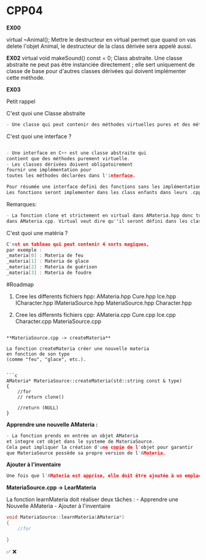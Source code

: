 # CPP04

**EX00**

virtual ~Animal();
Mettre le destructeur en virtual permet que quand on vas delete l'objet Animal, le destructeur de la class dérivée sera appelé aussi.


**EX02**
virtual void makeSound() const = 0;
Class abstraite.
Une classe abstraite ne peut pas être instanciée directement ; elle sert uniquement de classe de base pour d'autres classes dérivées qui doivent implémenter cette méthode.

**EX03**

Petit rappel

C'est quoi une Classe abstraite 

```c
- Une classe qui peut contenir des méthodes virtuelles pures et des méthodes avec implémentation.
```

C'est quoi une interface ? 

```c

- Une interface en C++ est une classe abstraite qui 
contient que des méthodes purement virtuelle.
- Les classes dérivées doivent obligatoirement 
fournir une implémentation pour 
toutes les méthodes déclarées dans l'interface.

Pour résumée une interface defini des fonctions sans les implémentations (pas de .cpp qui implémentes la fonction).
Les fonctions seront implementer dans les class enfants dans leurs .cpp.
```

Remarques:

```c
- La fonction clone et strictement en virtual dans AMateria.hpp donc tu ne dois pas definir les fonctions.
dans AMateria.cpp. Virtual veut dire qu''il seront défini dans les classes dérivées.
```

C'est quoi une matéria ?
```c
C'est un tableau qui peut contenir 4 sorts magiques,
par exemple : 
_materia[0] : Materia de feu
_materia[1] : Materia de glace
_materia[2] : Materia de guérison
_materia[3] : Materia de foudre
```

#Roadmap

1. Cree les differents fichiers hpp:
    AMateria.hpp
    Cure.hpp
    Ice.hpp
    ICharacter.hpp
    IMateriaSource.hpp
    MateriaSource.hpp
    Character.hpp

2. Cree les differents fichiers cpp:
    AMateria.cpp
    Cure.cpp
    Ice.cpp
    Character.cpp
    MateriaSource.cpp

```

**MateriaSource.cpp -> createMateria**

La fonction createMateria créer une nouvelle materia
en fonction de son type 
(comme "feu", "glace", etc.).


```c
AMateria* MateriaSource::createMateria(std::string const & type)
{
	//for
	// return clone()
	
	//return (NULL)	
}
```

**Apprendre une nouvelle AMateria :** 

```c
- La fonction prends en entrée un objet AMateria 
et integre cet objet dans le systeme de MateriaSource.
Cela peut impliquer la création d'une copie de l'objet pour garantir
que MateriaSource possède sa propre version de l'AMateria.
```

**Ajouter à l'inventaire**

```c
Une fois que l'AMateria est apprise, elle doit être ajoutée à un emplacement disponible dans le tableau _materia de MateriaSource.
```

**MateriaSource.cpp -> LearMateria**

La fonction learnMateria doit réaliser deux tâches :
	- Apprendre une Nouvelle AMateria
	- Ajouter à l'inventaire 

```c
void MateriaSource::learnMateria(AMateria*)
{
	//for 

}
```

✅
❌
